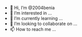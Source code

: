 - 👋 Hi, I’m @2004benia
- 👀 I’m interested in ...
- 🌱 I’m currently learning ...
- 💞️ I’m looking to collaborate on ...
- 📫 How to reach me ...

<!---
2004benia/2004benia is a ✨ special ✨ repository because its `README.md` (this file) appears on your GitHub profile.
You can click the Preview link to take a look at your changes.
--->
